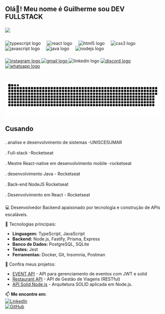 <h2 align="left">Olá👋! Meu nome é Guilherme  sou DEV FULLSTACK</h2>

###

<div align="left">
  <img height="150" src="https://64.media.tumblr.com/1099e030589783942513e3f21ec26544/d7ecd417f5ee0c3a-99/s1280x1920/62e77694c5565408e148bb22c888449293b0e374.gifv"  />
</div>

###

<div align="left">
  <img src="https://cdn.jsdelivr.net/gh/devicons/devicon/icons/typescript/typescript-original.svg" height="30" alt="typescript logo"  />
  <img width="12" />
  <img src="https://cdn.jsdelivr.net/gh/devicons/devicon/icons/react/react-original.svg" height="30" alt="react logo"  />
  <img width="12" />
  <img src="https://cdn.jsdelivr.net/gh/devicons/devicon/icons/html5/html5-original.svg" height="30" alt="html5 logo"  />
  <img width="12" />
  <img src="https://cdn.jsdelivr.net/gh/devicons/devicon/icons/css3/css3-original.svg" height="30" alt="css3 logo"  />
  <img width="12" />
  <img src="https://cdn.jsdelivr.net/gh/devicons/devicon/icons/javascript/javascript-original.svg" height="30" alt="javascript logo"  />
  <img width="12" />
  <img src="https://cdn.jsdelivr.net/gh/devicons/devicon/icons/java/java-original.svg" height="30" alt="java logo"  />
  <img width="12" />
  <img src="https://cdn.jsdelivr.net/gh/devicons/devicon/icons/nodejs/nodejs-original.svg" height="30" alt="nodejs logo"  />
</div>

###

<div align="left">
  <a href="instagram.com/patinmcl" target="_blank">
    <img src="https://img.shields.io/static/v1?message=Instagram&logo=instagram&label=&color=E4405F&logoColor=white&labelColor=&style=for-the-badge" height="35" alt="instagram logo"  />
  </a>
  <a href="guilhermemcl1503@gmail.com" target="_blank">
    <img src="https://img.shields.io/static/v1?message=Gmail&logo=gmail&label=&color=D14836&logoColor=white&labelColor=&style=for-the-badge" height="35" alt="gmail logo"  />
  </a>
  <img src="https://img.shields.io/static/v1?message=LinkedIn&logo=linkedin&label=&color=0077B5&logoColor=white&labelColor=&style=for-the-badge" height="35" alt="linkedin logo"  />
  <a href="discord.gg/mcl_." target="_blank">
    <img src="https://img.shields.io/static/v1?message=Discord&logo=discord&label=&color=7289DA&logoColor=white&labelColor=&style=for-the-badge" height="35" alt="discord logo"  />
  </a>
  <a href="wa.me/5544991422858" target="_blank">
    <img src="https://img.shields.io/static/v1?message=Whatsapp&logo=whatsapp&label=&color=25D366&logoColor=white&labelColor=&style=for-the-badge" height="35" alt="whatsapp logo"  />
  </a>
</div>

###

<br clear="both">

<img src="https://raw.githubusercontent.com/GuilhermeMCL/GuilhermeMCL/output/snake.svg" alt="Snake animation" />

###

<h2 align="left"></h2>

###

<h2 align="left">Cusando</h2>

###

<p align="left">. analise e desenvolvimento de sistemas -UNISCESUMAR<br><br>. Full-stack -Rocketseat<br><br>. Mestre React-native em desenvolvimento mobile -rocketseat<br><br>. desenvolvimento Java - Rocketseat<br><br>. Back-end NodeJS Rocketseat<br><br>. Desenvolvimento em React - Rocketseat</p>

###
💻 Desenvolvedor Backend apaixonado por tecnologia e construção de APIs escaláveis.  

🔹 Tecnologias principais:  
- **Linguagem:** TypeScript, JavaScript  
- **Backend:** Node.js, Fastify, Prisma, Express  
- **Banco de Dados:** PostgreSQL, SQLite  
- **Testes:** Jest  
- **Ferramentas:** Docker, Git, Insomnia, Postman  

📌 Confira meus projetos:  
- [EVENT API](https://github.com/GuilhermeMCL/event-manager-api) - API para gerenciamento de eventos com JWT e solid
- [Restaurant API](https://github.com/GuilhermeMCL/API-TRAVEL-IA-MANAGER) - API de Gestão de Viagens (RESTful)
- [API Solid Node.js](https://github.com/GuilhermeMCL/03-api-solid-nodejs) - Arquitetura SOLID aplicada em Node.js.  

📫 **Me encontre em:**  
[![LinkedIn](https://img.shields.io/badge/LinkedIn-GuilhermeMCL-blue)](https://linkedin.com/in/guilhermemcl)  
[![GitHub](https://img.shields.io/badge/GitHub-GuilhermeMCL-black)](https://github.com/GuilhermeMCL)  

